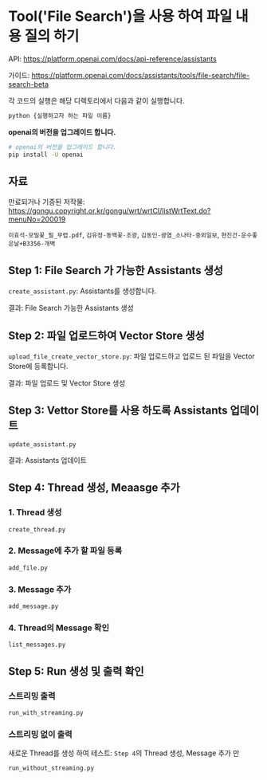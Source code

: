 # Tool('File Search')을 사용 하여 파일 내용 질의 하기

API: <https://platform.openai.com/docs/api-reference/assistants>

가이드: <https://platform.openai.com/docs/assistants/tools/file-search/file-search-beta>

각 코드의 실행은 해당 디렉토리에서 다음과 같이 실행합니다.

```bash
python {실행하고자 하는 파일 이름}
```

**openai의 버전을 업그레이드 합니다.**

```bash
# openai의 버전을 업그레이드 합니다.
pip install -U openai
```

## 자료

만료되거나 기증된 저작물: <https://gongu.copyright.or.kr/gongu/wrt/wrtCl/listWrtText.do?menuNo=200019>

`이효석-모밀꽃_필_무렵.pdf`, `김유정-동백꽃-조광`, `김동인-광염_소나타-중외일보`, `현진건-운수좋은날+B3356-개벽`

## Step 1: File Search 가 가능한 Assistants 생성

`create_assistant.py`: Assistants를 생성합니다.

결과: File Search 가능한 Assistants 생성

## Step 2: 파일 업로드하여 Vector Store 생성

`upload_file_create_vector_store.py`: 파일 업로드하고 업로드 된 파일을 Vector Store에 등록합니다.

결과: 파일 업로드 및 Vector Store 생성

## Step 3: Vettor Store를 사용 하도록 Assistants 업데이트

`update_assistant.py`

결과: Assistants 업데이트

## Step 4: Thread 생성, Meaasge 추가

### 1. Thread 생성

`create_thread.py`

### 2. Message에 추가 할 파일 등록

`add_file.py`

### 3. Message 추가

`add_message.py`

### 4. Thread의 Message 확인

`list_messages.py`

## Step 5: Run 생성 및 출력 확인

### 스트리밍 출력

`run_with_streaming.py`

### 스트리밍 없이 출력

새로운 Thread를 생성 하여 테스트: `Step 4`의 Thread 생성, Message 추가 만

`run_without_streaming.py`
